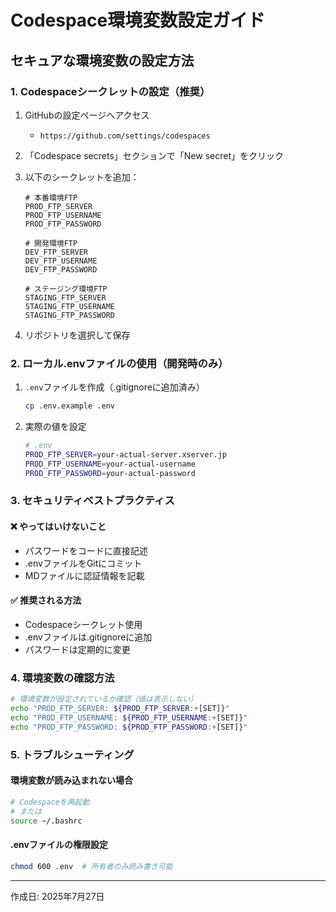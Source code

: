 # Codespace環境変数設定ガイド

## セキュアな環境変数の設定方法

### 1. Codespaceシークレットの設定（推奨）

1. GitHubの設定ページへアクセス
   - `https://github.com/settings/codespaces`

2. 「Codespace secrets」セクションで「New secret」をクリック

3. 以下のシークレットを追加：
   ```
   # 本番環境FTP
   PROD_FTP_SERVER
   PROD_FTP_USERNAME
   PROD_FTP_PASSWORD
   
   # 開発環境FTP
   DEV_FTP_SERVER
   DEV_FTP_USERNAME
   DEV_FTP_PASSWORD
   
   # ステージング環境FTP
   STAGING_FTP_SERVER
   STAGING_FTP_USERNAME
   STAGING_FTP_PASSWORD
   ```

4. リポジトリを選択して保存

### 2. ローカル.envファイルの使用（開発時のみ）

1. `.env`ファイルを作成（.gitignoreに追加済み）
   ```bash
   cp .env.example .env
   ```

2. 実際の値を設定
   ```bash
   # .env
   PROD_FTP_SERVER=your-actual-server.xserver.jp
   PROD_FTP_USERNAME=your-actual-username
   PROD_FTP_PASSWORD=your-actual-password
   ```

### 3. セキュリティベストプラクティス

#### ❌ やってはいけないこと
- パスワードをコードに直接記述
- .envファイルをGitにコミット
- MDファイルに認証情報を記載

#### ✅ 推奨される方法
- Codespaceシークレット使用
- .envファイルは.gitignoreに追加
- パスワードは定期的に変更

### 4. 環境変数の確認方法

```bash
# 環境変数が設定されているか確認（値は表示しない）
echo "PROD_FTP_SERVER: ${PROD_FTP_SERVER:+[SET]}"
echo "PROD_FTP_USERNAME: ${PROD_FTP_USERNAME:+[SET]}"
echo "PROD_FTP_PASSWORD: ${PROD_FTP_PASSWORD:+[SET]}"
```

### 5. トラブルシューティング

#### 環境変数が読み込まれない場合
```bash
# Codespaceを再起動
# または
source ~/.bashrc
```

#### .envファイルの権限設定
```bash
chmod 600 .env  # 所有者のみ読み書き可能
```

---
作成日: 2025年7月27日